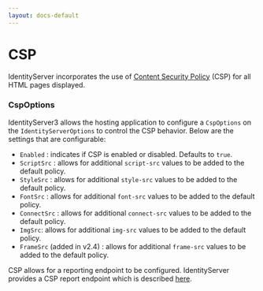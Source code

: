 ```yaml
---
layout: docs-default
---
```


# CSP

IdentityServer incorporates the use of [Content Security Policy](https://developer.mozilla.org/en-US/docs/Web/Security/CSP) (CSP) for all HTML pages displayed.

### CspOptions

IdentityServer3 allows the hosting application to configure a `CspOptions` on the `IdentityServerOptions` to control the CSP behavior. Below are the settings that are configurable:

* `Enabled` : indicates if CSP is enabled or disabled. Defaults to `true`.
* `ScriptSrc` : allows for additional `script-src` values to be added to the default policy.
* `StyleSrc` : allows for additional `style-src` values to be added to the default policy.
* `FontSrc` : allows for additional `font-src` values to be added to the default policy.
* `ConnectSrc` : allows for additional `connect-src` values to be added to the default policy.
* `ImgSrc`: allows for additional `img-src` values to be added to the default policy.
* `FrameSrc` (added in v2.4) : allows for additional `frame-src` values to be added to the default policy.

CSP allows for a reporting endpoint to be configured. IdentityServer provides a CSP report endpoint which is described [here](../endpoints/csp.html).

